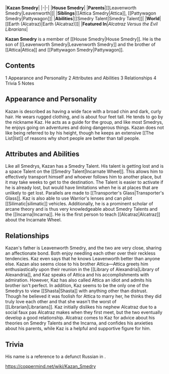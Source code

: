 |**Kazan Smedry**|
|-|-|
|**House Smedry**|
|**Parents**|[[Leavenworth Smedry\|Leavenworth]]|
|**Siblings**|[[Attica Smedry\|Attica]], [[Pattywagon Smedry\|Pattywagon]]|
|**Abilities**|[[Smedry Talent\|Smedry Talent]]|
|**World**|[[Earth (Alcatraz)\|Earth (Alcatraz)]]|
|**Featured In**|*Alcatraz Versus the Evil Librarians*|

**Kazan Smedry** is a member of [[House Smedry\|House Smedry]]. He is the son of [[Leavenworth Smedry\|Leavenworth Smedry]] and the brother of [[Attica\|Attica]] and [[Pattywagon Smedry\|Pattywagon]].

## Contents

1 Appearance and Personality
2 Attributes and Abilities
3 Relationships
4 Trivia
5 Notes


## Appearance and Personality
Kazan is described as having a wide face with a broad chin and dark, curly hair. He wears rugged clothing, and is about four feet tall. He tends to go by the nickname Kaz.
He acts as a guide for the group, and like most Smedrys, he enjoys going on adventures and doing dangerous things. Kazan does not like being referred to by his height, though he keeps an extensive [[The List\|list]] of reasons why short people are better than tall people.

## Attributes and Abilities
Like all Smedrys, Kazan has a Smedry Talent. His talent is getting lost and is a space Talent on the [[Smedry Talent\|Incarnate Wheel]]. This allows him to effectively transport himself and whoever follows him to another place, but it may take weeks to get to the destination. The Talent is easier to activate if he is already lost, but would have limitations when he is at places that are unlikely to get lost. Parallels are made to [[Transporter's Glass\|Transporter's Glass]].
Kaz is also able to use Warrior's lenses and can pilot [[Silimatic\|silimatic]] vehicles. Additionally, he is a prominent scholar of arcane theory and is thus very knowledgeable about Smedry Talents and the [[Incarna\|Incarna]]. He is the first person to teach [[Alcatraz\|Alcatraz]] about the Incarnate Wheel.

## Relationships
Kazan's father is Leavenworth Smedry, and the two are very close, sharing an affectionate bond. Both enjoy needling each other over their reckless tendencies. Kaz even says that he knows Leavenworth better than anyone else.
Kazan also seems close to his brother Attica—Attica greets him enthusiastically upon their reunion in the [[Library of Alexandria\|Library of Alexandria]], and Kaz speaks of Attica and his accomplishments with admiration. However, Kaz has also called Attica an idiot and admits his brother isn't perfect.
In addition, Kaz seems to be the only one of the Smedrys to view [[Shasta\|Shasta]] with anything other than distrust. Though he believed it was foolish for Attica to marry her, he thinks they did truly love each other and that she wasn't the worst of [[Librarian\|Librarians]].
Kaz initially dislikes his nephew Alcatraz due to a social faux pas Alcatraz makes when they first meet, but the two eventually develop a good relationship. Alcatraz comes to Kaz for advice about his theories on Smedry Talents and the Incarna, and confides his anxieties about his parents, while Kaz is a helpful and supportive figure for him.

## Trivia
His name is a reference to a defunct Russian  in .


https://coppermind.net/wiki/Kazan_Smedry